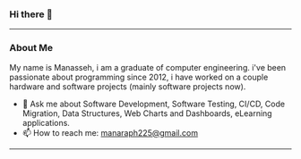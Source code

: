 ### Hi there 👋

---

### About Me
My name is Manasseh, i am a graduate of computer engineering. i've been passionate about programming since 2012, i have worked on a couple hardware and software projects (mainly software projects now).

<!-- -My name is [Manasseh](https://twitter.com/manaraph225), i am a graduate of computer engineering. i've been passionate about programming since 2012, i have worked on a couple hardware and software projects (mainly software projects now).  -->

<!-- - 🔭 I’m currently working with Tunga. -->
- 💬 Ask me about Software Development, Software Testing, CI/CD, Code Migration, Data Structures, Web Charts and Dashboards, eLearning applications.
- 📫 How to reach me: manaraph225@gmail.com

---
<!--

### 🌱 I’m currently learning
- Ruby
- Ruby on Rails

---
-->
<!--
### Languages and Tools
-->
<!-- For more icons please follow  https://github.com/manaraph/ColoredBadges -->
<!--
<p>
 <a href="">
      <img src="https://raw.githubusercontent.com/manaraph/manaraph/340ad1ffc46482fb156465ab04961d23c36c8f0c/assets/js.svg" alt="Js" style="vertical-align:top; margin:4px">
  </a> 
<a href="">
      <img src="https://raw.githubusercontent.com/manaraph/manaraph/340ad1ffc46482fb156465ab04961d23c36c8f0c/assets/nodejs.svg" alt="Node" style="vertical-align:top; margin:4px">
  </a> 
  <a href="">
      <img src="https://raw.githubusercontent.com/manaraph/manaraph/340ad1ffc46482fb156465ab04961d23c36c8f0c/assets/angular.svg" alt="Angular" style="vertical-align:top; margin:4px">
  </a>
  <a href="">
      <img src="https://raw.githubusercontent.com/manaraph/manaraph/340ad1ffc46482fb156465ab04961d23c36c8f0c/assets/vue.svg" alt="Vue" style="vertical-align:top; margin:4px">
  </a>
  <a href="">
      <img src="https://raw.githubusercontent.com/manaraph/manaraph/340ad1ffc46482fb156465ab04961d23c36c8f0c/assets/react.svg" alt="React" style="vertical-align:top; margin:4px">
  </a>   
  <a href="">
      <img src="https://raw.githubusercontent.com/manaraph/manaraph/340ad1ffc46482fb156465ab04961d23c36c8f0c/assets/php.svg" alt="PHP" style="vertical-align:top; margin:4px">
  </a>
   <a href="">
      <img src="https://raw.githubusercontent.com/manaraph/manaraph/2c86c1c993c9a57e9fc61de516ed954aa13bd905/assets/laravel.svg" alt="Laravel" style="vertical-align:top; margin:4px">
  </a> 
  <a href="">
      <img src="https://raw.githubusercontent.com/manaraph/manaraph/340ad1ffc46482fb156465ab04961d23c36c8f0c/assets/bootstrap.svg" alt="Bootstrap" style="vertical-align:top; margin:4px">
  </a>  
  <a href="">
      <img src="https://raw.githubusercontent.com/manaraph/manaraph/340ad1ffc46482fb156465ab04961d23c36c8f0c/assets/sass.svg" alt="Sass" style="vertical-align:top; margin:4px">
  </a>  
  <a href="">
      <img src="https://raw.githubusercontent.com/manaraph/manaraph/2c86c1c993c9a57e9fc61de516ed954aa13bd905/assets/visualstudio_code.svg" alt="VScode" style="vertical-align:top; margin:4px">
  </a> 
  <a href="">
      <img src="https://raw.githubusercontent.com/manaraph/manaraph/2c86c1c993c9a57e9fc61de516ed954aa13bd905/assets/digitalocean.svg" alt="Digital ocean" style="vertical-align:top; margin:4px">
  </a>   
  <a href="">
      <img src="https://raw.githubusercontent.com/manaraph/manaraph/2c86c1c993c9a57e9fc61de516ed954aa13bd905/assets/gcp.svg" alt="GCP" style="vertical-align:top; margin:4px">
  </a>  
  <a href="">
      <img src="https://raw.githubusercontent.com/manaraph/manaraph/2c86c1c993c9a57e9fc61de516ed954aa13bd905/assets/aws.svg" alt="aws" style="vertical-align:top; margin:4px">
  </a> 
  <a href="">
      <img src="https://raw.githubusercontent.com/manaraph/manaraph/2c86c1c993c9a57e9fc61de516ed954aa13bd905/assets/raspberrypi.svg" alt="Raspberry pi" style="vertical-align:top; margin:4px">
  </a>  
</p>
-->
<!--
**manaraph/manaraph** is a ✨ _special_ ✨ repository because its `README.md` (this file) appears on your GitHub profile.

Here are some ideas to get you started:

- 🌱 I’m currently learning ...
- 👯 I’m looking to collaborate on ...
- 🤔 I’m looking for help with ...
- 😄 Pronouns: ...
- ⚡ Fun fact: ...
  -->
